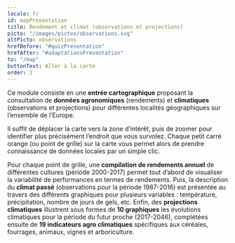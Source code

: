 ```yaml
---
locale: fr
id: mapPresentation
title: Rendement et climat (observations et projections)
picto: "/images/pictos/observations.svg"
altPicto: observations
hrefBefore: "#quizPresentation"
hrefAfter: "#adaptationsPresentation"
to: "/map"
buttonText: Aller à la carte
order: 2
---
```


Ce module consiste en une **entrée cartographique** proposant la consultation de **données agronomiques** (rendements) et **climatiques** (observations et projections) pour différentes localités géographiques sur l’ensemble de l’Europe.

Il suffit de déplacer la carte vers la zone d’intérêt, puis de zoomer pour identifier plus précisément l’endroit que vous survolez. Chaque petit carré orange (ou point de grille) sur la carte vous permet alors de prendre connaissance de données locales par un simple clic.

Pour chaque point de grille, une **compilation de rendements annuel** de différentes cultures (période 2000-2017) permet tout d’abord de visualiser la variabilité de performances en termes de rendements. Puis, la description du **climat passé** (observations pour la période 1987-2016) est présentée au travers des différents graphiques pour plusieurs variables : température, précipitation, nombre de jours de gels, etc. 
Enfin, des **projections climatiques** illustrent sous formes de **10 graphiques** les évolutions climatiques pour la période du futur proche (2017-2046), complétées ensuite de **19 indicateurs agro climatiques** spécifiques aux céréales, fourrages, animaux, vignes et arboriculture. 
